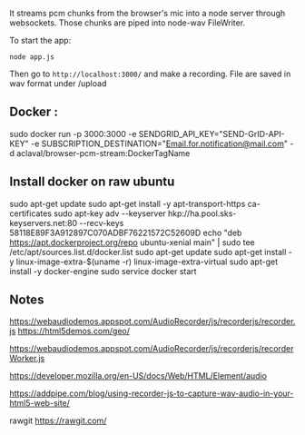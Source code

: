 It streams pcm chunks from the browser's mic into a node server through websockets. Those chunks are piped into node-wav FileWriter.

To start the app:

    node app.js

Then go to `http://localhost:3000/` and make a recording. File are saved in wav format under /upload

## Docker :

sudo docker run -p 3000:3000  -e SENDGRID_API_KEY="SEND-GrID-API-KEY" -e SUBSCRIPTION_DESTINATION="Email.for.notification@mail.com" -d aclaval/browser-pcm-stream:DockerTagName



## Install docker on raw ubuntu

sudo apt-get update
sudo apt-get install -y apt-transport-https ca-certificates
sudo apt-key adv --keyserver hkp://ha.pool.sks-keyservers.net:80 --recv-keys 58118E89F3A912897C070ADBF76221572C52609D
echo "deb https://apt.dockerproject.org/repo ubuntu-xenial main" | sudo tee /etc/apt/sources.list.d/docker.list
sudo apt-get update
sudo apt-get install -y linux-image-extra-$(uname -r) linux-image-extra-virtual
sudo apt-get install -y docker-engine
sudo service docker start


## Notes

https://webaudiodemos.appspot.com/AudioRecorder/js/recorderjs/recorder.js
https://html5demos.com/geo/


https://webaudiodemos.appspot.com/AudioRecorder/js/recorderjs/recorderWorker.js

https://developer.mozilla.org/en-US/docs/Web/HTML/Element/audio

https://addpipe.com/blog/using-recorder-js-to-capture-wav-audio-in-your-html5-web-site/

rawgit https://rawgit.com/